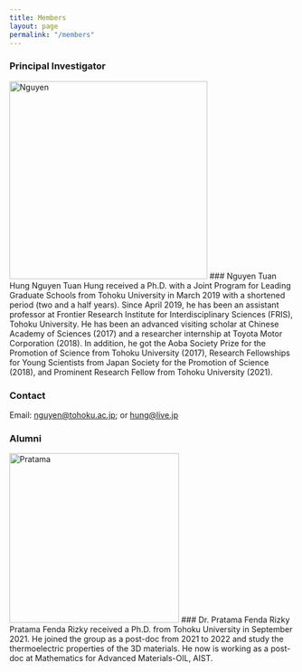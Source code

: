```yaml
---
title: Members
layout: page
permalink: "/members"
---
```


### Principal Investigator

<img src="{{site.baseurl}}/assets/images/nguyen.jpg" alt="Nguyen" style="height: 350px"/>
### Nguyen Tuan Hung
Nguyen Tuan Hung received a Ph.D. with a Joint Program for Leading Graduate Schools from Tohoku University in March 2019 with a shortened period (two and a half years). Since April 2019, he has been an assistant professor at Frontier Research Institute for Interdisciplinary Sciences (FRIS), Tohoku University. He has been an advanced visiting scholar at Chinese Academy of Sciences (2017) and a researcher internship at Toyota Motor Corporation (2018). In addition, he got the Aoba Society Prize for the Promotion of Science from Tohoku University (2017), Research Fellowships for Young Scientists from Japan Society for the Promotion of Science (2018), and Prominent Research Fellow from Tohoku University (2021).

### Contact
Email: [nguyen@tohoku.ac.jp](mailto:nguyen@tohoku.ac.jp); or [hung@live.jp](mailto:hung@live.jp)


### Alumni

<img src="{{site.baseurl}}/assets/images/pratama.png" alt="Pratama" style="height: 300px"/>
### Dr. Pratama Fenda Rizky
Pratama Fenda Rizky received a Ph.D. from Tohoku University in September 2021. He joined the group as a post-doc from 2021 to 2022 and study the thermoelectric properties of the 3D materials. He now is working as a post-doc at Mathematics for Advanced Materials-OIL, AIST.
